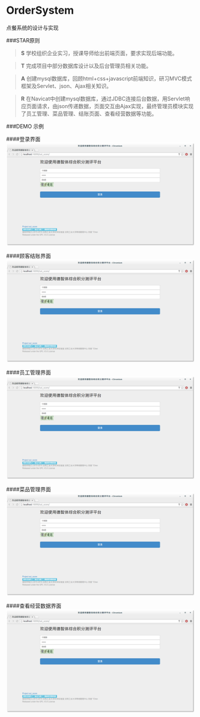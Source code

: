 # OrderSystem
点餐系统的设计与实现

###STAR原则

> **S** 学校组织企业实习，授课导师给出前端页面，要求实现后端功能。

> **T** 完成项目中部分数据库设计以及后台管理员相关功能。

> **A** 创建mysql数据库，回顾html+css+javascript前端知识，研习MVC模式框架及Servlet、json、Ajax相关知识。

> **R** 在Navicat中创建mysql数据库，通过JDBC连接后台数据，用Servlet响应页面请求，由json传递数据，页面交互由Ajax实现，最终管理员模块实现了员工管理、菜品管理、结账页面、查看经营数据等功能。

###DEMO 示例

####登录界面
![登录界面](https://raw.githubusercontent.com/SUTFutureCoder/sut_score/master/demo/demo1.png)

####顾客结账界面
![顾客结账界面](https://raw.githubusercontent.com/SUTFutureCoder/sut_score/master/demo/demo1.png)

####员工管理界面
![员工管理界面](https://raw.githubusercontent.com/SUTFutureCoder/sut_score/master/demo/demo1.png)

####菜品管理界面
![菜品管理界面](https://raw.githubusercontent.com/SUTFutureCoder/sut_score/master/demo/demo1.png)

####查看经营数据界面
![查看经营数据界面](https://raw.githubusercontent.com/SUTFutureCoder/sut_score/master/demo/demo1.png)
